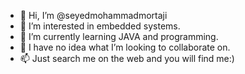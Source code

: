 - 👋 Hi, I’m @seyedmohammadmortaji
- 👀 I’m interested in embedded systems.
- 🌱 I’m currently learning JAVA and programming.
- 💞️ I have no idea what I’m looking to collaborate on.
- 📫 Just search me on the web and you will find me:)

<!---
seyedmohammadmortaji/seyedmohammadmortaji is a ✨ special ✨ repository because its `README.md` (this file) appears on your GitHub profile.
You can click the Preview link to take a look at your changes.
--->

